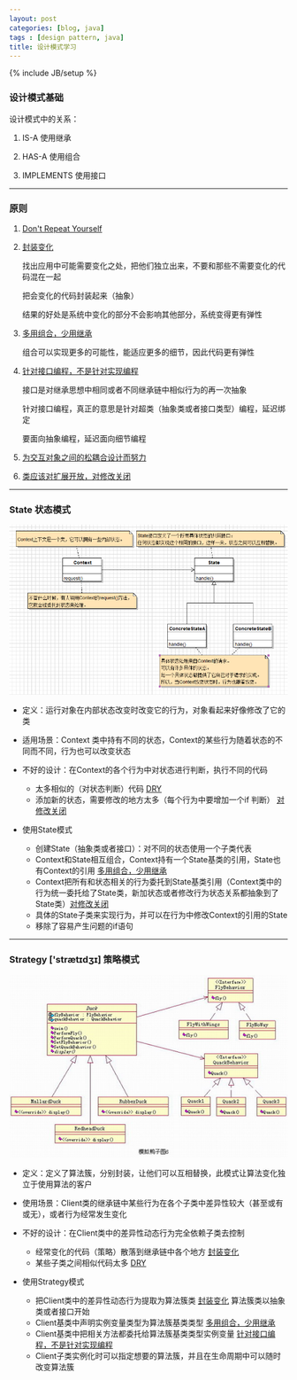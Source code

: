 ```yaml
---
layout: post
categories: [blog, java]
tags : [design pattern, java]
title: 设计模式学习
---
```

{% include JB/setup %}

### 设计模式基础

设计模式中的关系：

1. IS-A 使用继承

2. HAS-A 使用组合

3. IMPLEMENTS 使用接口

---

### 原则

1. [Don't Repeat Yourself](id:rule_1)

2. [封装变化](id:rule_2)

   找出应用中可能需要变化之处，把他们独立出来，不要和那些不需要变化的代码混在一起

   把会变化的代码封装起来（抽象）

   结果的好处是系统中变化的部分不会影响其他部分，系统变得更有弹性

3. [多用组合，少用继承](id:rule_3)

   组合可以实现更多的可能性，能适应更多的细节，因此代码更有弹性



4. [针对接口编程，不是针对实现编程](id:ruby_4)

   接口是对继承思想中相同或者不同继承链中相似行为的再一次抽象

   针对接口编程，真正的意思是针对超类（抽象类或者接口类型）编程，延迟绑定

   要面向抽象编程，延迟面向细节编程

5. [为交互对象之间的松耦合设计而努力](id:ruby_5)

6. [类应该对扩展开放，对修改关闭](id:ruby_6)

---

### State 状态模式

<img src="/assets/images/design_pattern/state.png" />

* 定义：运行对象在内部状态改变时改变它的行为，对象看起来好像修改了它的类

* 适用场景：Context 类中持有不同的状态，Context的某些行为随着状态的不同而不同，行为也可以改变状态

* 不好的设计：在Context的各个行为中对状态进行判断，执行不同的代码

  * 太多相似的（对状态判断）代码 [DRY](#rule_1)
  * 添加新的状态，需要修改的地方太多（每个行为中要增加一个if 判断） [对修改关闭](#ruby_6)

* 使用State模式

  * 创建State（抽象类或者接口）：对不同的状态使用一个子类代表
  * Context和State相互组合，Context持有一个State基类的引用，State也有Context的引用 [多用组合，少用继承](#rule_3)
  * Context把所有和状态相关的行为委托到State基类引用（Context类中的行为统一委托给了State类，新加状态或者修改行为状态关系都抽象到了State类）[对修改关闭](#ruby_6) 
  * 具体的State子类来实现行为，并可以在行为中修改Context的引用的State
  * 移除了容易产生问题的if语句

---

### Strategy ['strætɪdʒɪ] 策略模式

<img src="/assets/images/design_pattern/strategy.jpg" />

* 定义：定义了算法簇，分别封装，让他们可以互相替换，此模式让算法变化独立于使用算法的客户

* 使用场景：Client类的继承链中某些行为在各个子类中差异性较大（甚至或有或无），或者行为经常发生变化

* 不好的设计：在Client类中的差异性动态行为完全依赖子类去控制

  * 经常变化的代码（策略）散落到继承链中各个地方 [封装变化](#rule_2)
  * 某些子类之间相似代码太多 [DRY](#rule_1)

* 使用Strategy模式

  * 把Client类中的差异性动态行为提取为算法簇类 [封装变化](#rule_2)  算法簇类以抽象类或者接口开始
  * Client基类中声明实例变量类型为算法簇基类类型 [多用组合，少用继承](#rule_3)
  * Client基类中把相关方法都委托给算法簇基类类型实例变量 [针对接口编程，不是针对实现编程](#ruby_4)
  * Client子类实例化时可以指定想要的算法簇，并且在生命周期中可以随时改变算法簇


